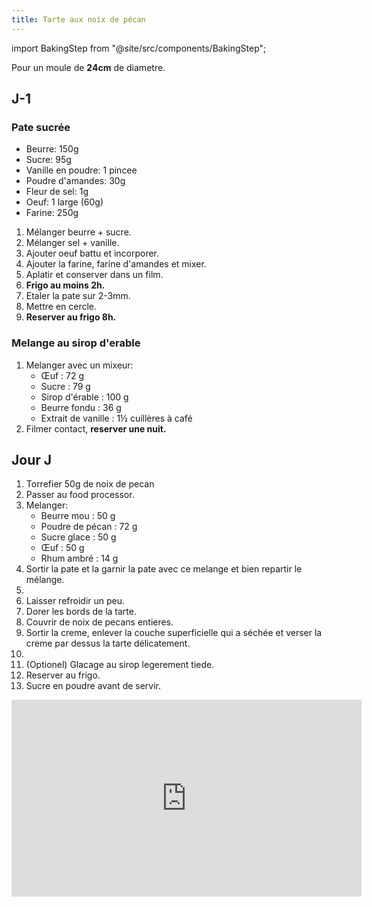 ```yaml
---
title: Tarte aux noix de pécan
---
```


import BakingStep from "@site/src/components/BakingStep";

Pour un moule de **24cm** de diametre.

## J-1

### Pate sucrée

- Beurre:	150g
- Sucre: 95g
- Vanille en poudre: 1 pincee
- Poudre d'amandes: 30g
- Fleur de sel:  1g
- Oeuf:	1 large (60g)
- Farine:	250g

1. Mélanger beurre + sucre.
1. Mélanger sel + vanille.
1. Ajouter oeuf battu et incorporer.
1. Ajouter la farine, farine d'amandes et mixer.
1. Aplatir et conserver dans un film.
1. **Frigo au moins 2h.**
1. Etaler la pate sur 2-3mm.
1. Mettre en cercle.
1. **Reserver au frigo 8h.**

### Melange au sirop d'erable

   1. Melanger avec un mixeur:
      - Œuf : 72 g
      - Sucre : 79 g
      - Sirop d'érable : 100 g
      - Beurre fondu : 36 g
      - Extrait de vanille : 1½ cuillères à café
   1. Filmer contact, **reserver une nuit.**

## Jour J

1. Torrefier 50g de noix de pecan <BakingStep temp="150" time="15 minutes" fan preheat />
1. Passer au food processor.
1. Melanger:
   - Beurre mou : 50 g
   - Poudre de pécan : 72 g
   - Sucre glace : 50 g
   - Œuf : 50 g
   - Rhum ambré : 14 g
1. Sortir la pate et la garnir la pate avec ce melange et bien repartir le mélange.
1. <BakingStep temp="160" time="15-20 minutes" fan preheat />
1. Laisser refroidir un peu.
1. Dorer les bords de la tarte.
1. Couvrir de noix de pecans entieres.
1. Sortir la creme, enlever la couche superficielle qui a séchée et verser la creme
   par dessus la tarte délicatement.
1. <BakingStep temp="170" time="10-15 minutes" fan preheat />
1. (Optionel) Glacage au sirop legerement tiede.
1. Reserver au frigo.
1. Sucre en poudre avant de servir.

<div class="youtube-video-container">
<iframe width="560" height="315" src="https://www.youtube.com/embed/EFsZcT62uXU?si=oix9lN8-qIbLOmK_" title="YouTube video player" frameborder="0" allow="accelerometer; autoplay; clipboard-write; encrypted-media; gyroscope; picture-in-picture; web-share" allowFullScreen></iframe>
</div>
